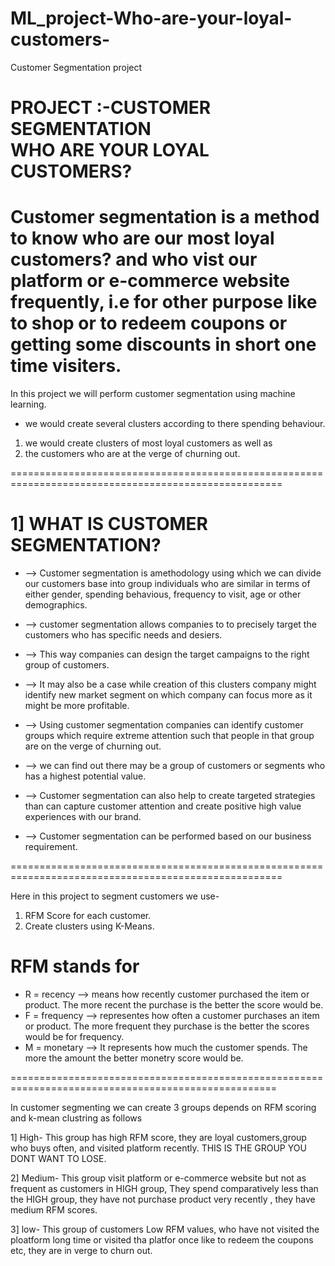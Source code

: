 # ML_project-Who-are-your-loyal-customers-
Customer Segmentation project



PROJECT :-CUSTOMER SEGMENTATION  
                      WHO ARE YOUR LOYAL CUSTOMERS?
=====================================================================================================
Customer segmentation is a method to know who are our most loyal customers? and who vist our 
platform or e-commerce website frequently,
i.e for other purpose like to shop or to redeem coupons or getting some discounts in short one 
time visiters.
=====================================================================================================
In this project we will perform customer segmentation using machine learning.

* we would create several clusters according to there spending behaviour.
1. we would create clusters of most loyal customers as well as 
2. the customers who are at the verge of churning out.

=====================================================================================================
# 1] WHAT IS CUSTOMER SEGMENTATION?

* --> Customer segmentation is amethodology using which we can divide our customers base into group 
individuals who are similar in terms of either gender, spending behavious, frequency to visit,
age or other demographics.

* --> customer segmentation allows companies to to precisely target the customers who
has specific needs and desiers.

* --> This way companies can design the target campaigns to the right group of customers.

* --> It may also be a case while creation of this clusters company might identify new market segment
on which company can focus more as it might be more profitable.

* --> Using customer segmentation companies can identify customer groups which require extreme
attention such that people in that group are on the verge of churning out.

* --> we can find out there may be a group of customers or segments who has a highest potential
value.

* --> Customer segmentation can also help to create targeted strategies than can capture 
customer attention and create positive high value experiences with our brand.

* --> Customer segmentation can be performed based on our business requirement.

=====================================================================================================



Here in this project to segment customers we use-
1. RFM Score for each customer.
2. Create clusters using K-Means.

# RFM stands for
* R = recency   --> means how recently customer purchased the item or product.
                  The more recent the purchase is the better the score would be.
* F = frequency --> representes how often a customer purchases an item or product.
                  The more frequent they purchase is the better the scores would be for frequency.
* M = monetary  --> It represents how much the customer spends.
                  The more the amount the better monetry score would be.

====================================================================================================


In customer segmenting we can create 3 groups depends on RFM scoring and k-mean clustring as follows

1] High- This group has high RFM score, they are loyal customers,group who buys often, and visited 
platform recently. THIS IS THE GROUP YOU DONT WANT TO LOSE.

2] Medium- This group visit platform or e-commerce website but not as frequent as customers in
HIGH group, They spend comparatively less than the HIGH group, they have not purchase product
very recently , they have medium RFM scores.

3] low- This group of customers Low RFM values, who have not visited the ploatform long time
or visited tha platfor once like to redeem the coupons etc, they are in verge to churn out.
